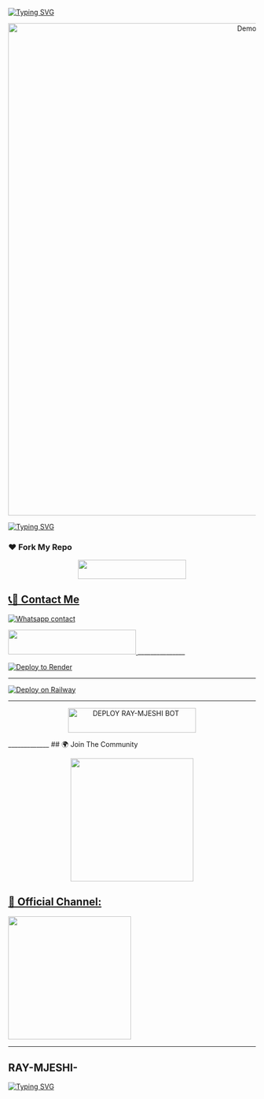 <!-- Fancy Typing SVG - Top Section -->
[![Typing SVG](https://readme-typing-svg.herokuapp.com?font=Pacifico&size=35&duration=3000&pause=1000&color=00FF00&center=true&vCenter=true&width=600&lines=Welcome+to+RAY-MJESHI-%F0%9F%91%8B;This+is+RAY-MJESHI-'s+World)](https://git.io/typing-svg)



<!-- Catbox Image (centered) -->
<p align="center">
  <img src="https://files.catbox.moe/cqt22l.jpg" alt="Demo Image" width="1000"/>
</p>



<!-- Fancy Typing SVG - Bottom Section -->
[![Typing SVG](https://readme-typing-svg.herokuapp.com?font=Pacifico&size=35&duration=3000&pause=1000&color=FF0000&center=true&vCenter=true&width=600&lines=Ready+to+explore+with+RAY-MJESHI-%3F;Don't+hesitate+to+ask+anything+%F0%9F%98%8E)](https://git.io/typing-svg)

### ❤️ Fork My Repo
<p align="center">
  <a href="https://github.com/RAY-MJESHI/RAY-MJESHI.git-/fork">
    <img src="https://img.shields.io/badge/FORK%20REPO-black?style=for-the-badge&logo=porsche&logoColor=gold" width="220" height="38.45" />


## 📞📱 Contact Me
[![Whatsapp contact](https://img.shields.io/badge/Contact-Dev%20RAY-MJESH-25D366?style=for-the-badge&logo=whatsapp)](+255773350309)

  <!-- Get Session Button -->
  <a href="https://RAY MJESHI-4.onrender.com" target="_blank">
    <img 1" src="https://img.shields.io/badge/😎🤔_GET_RAY MJESHI_SESSION-000000?style=for-the-badge&logo=Ferrari&logoColor=gold&color=black" width="260" height="50"/>
 </a>
  _______________
</p>

[![Deploy to Render](https://render.com/images/deploy-to-render-button.svg)](https://render.com/deploy?repo=https://github.com/RAY-MJESHI/RAY-MJESHI.git-)

____________
[![Deploy on Railway](https://railway.app/button.svg)](https://railway.app/new/template?template=https://github.com/RAY-MJESHI/RAY-MJESHI.git-)

_____________

<p align="center">
<a href='https://dashboard.heroku.com/new?template=https://github.com/RAY-MJESHI/RAY-MJESHI.git-/tree/main?tab=readme-ov-file' target="_blank"> <img title="DEPLOY RAY-MJESHI BOT" src="https://img.shields.io/badge/🅲🅼_𝐷𝛯𝛲𝐿𝛩𝑌_𝛩𝛮_𝛨𝛯𝑅𝛩𝛫𝑈-000000?style=for-the-badge&logo=Nissan&logoColor=Black&color=gold" width="260" height="50"/>
  </a>
</p>
_____________
## 🌍 Join The Community
<p align="center">
  <a href="https://whatsapp.com/channel/0029VbB16dt9hXEyw3bO1k0p">
    <img src="https://img.shields.io/badge/JOIN_WHATSAPP_GROUP-25D366?style=for-the-badge&logo=whatsapp&logoColor=white" width="250">



## 📣 Official Channel:
</a>
  <a href="https://whatsapp.com/channel/0029VbB16dt9hXEyw3bO1k0p">
    <img src="https://img.shields.io/badge/WHATSAPP_CHANNEL-075E54?style=for-the-badge&logo=whatsapp&logoColor=white" width="250">
  </a>
</p>


---

## RAY-MJESHI-

[![Typing SVG](https://readme-typing-svg.herokuapp.com?font=Kaushan+Script&size=70&duration=3000&pause=1000&color=FFD700&center=true&vCenter=true&width=1200&lines=🆁🅰🅨-🅜🅙🅔🅢🅗+🅸🆂+🅰+🅿🅾🆆🅴🆁🅵🆄🅻+🆆🅷🅰🆃🆂🅰🅿🅿+🅱🅾🆃;🅰🆄🆃🅾🅼🅰🆃🅴+🆃🅰🆂🅺🆂,+🅼🅾🅳🅴🆁🅰🆃🅴+🅶🆁🅾🆄🅿🆂,+🅷🅰🆅🅴+🅵🆄🅽!;🅳🅴🅿🅻🅾🆈)](https://files.catbox.moe/cqt22l.jpg)

